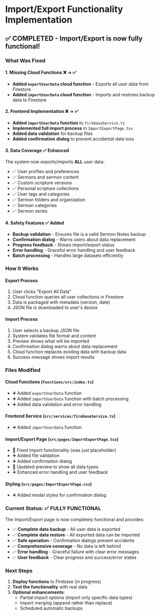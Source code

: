 # Import/Export Functionality Implementation

## ✅ **COMPLETED - Import/Export is now fully functional!**

### What Was Fixed

#### 1. **Missing Cloud Functions** ❌ → ✅

- **Added `exportUserData` cloud function** - Exports all user data from Firestore
- **Added `importUserData` cloud function** - Imports and restores backup data to Firestore

#### 2. **Frontend Implementation** ❌ → ✅  

- **Added `importUserData` function** to `firebaseService.ts`
- **Implemented full import process** in `ImportExportPage.tsx`
- **Added data validation** for backup files
- **Added confirmation dialog** to prevent accidental data loss

#### 3. **Data Coverage** ✅ Enhanced

The system now exports/imports **ALL** user data:

- ✅ User profiles and preferences
- ✅ Sermons and sermon content
- ✅ Custom scripture versions
- ✅ Personal scripture collections
- ✅ User tags and categories
- ✅ Sermon folders and organization
- ✅ Sermon categories
- ✅ Sermon series

#### 4. **Safety Features** ✅ Added

- **Backup validation** - Ensures file is a valid Sermon Notes backup
- **Confirmation dialog** - Warns users about data replacement
- **Progress feedback** - Shows import/export status
- **Error handling** - Graceful error handling and user feedback
- **Batch processing** - Handles large datasets efficiently

### How It Works

#### Export Process

1. User clicks "Export All Data"
2. Cloud function queries all user collections in Firestore
3. Data is packaged with metadata (version, date)
4. JSON file is downloaded to user's device

#### Import Process

1. User selects a backup JSON file
2. System validates file format and content
3. Preview shows what will be imported
4. Confirmation dialog warns about data replacement
5. Cloud function replaces existing data with backup data
6. Success message shows import results

### Files Modified

#### Cloud Functions (`functions/src/index.ts`)

- ➕ Added `exportUserData` function
- ➕ Added `importUserData` function with batch processing
- ➕ Added data validation and error handling

#### Frontend Service (`src/services/firebaseService.ts`)

- ➕ Added `importUserData` function

#### Import/Export Page (`src/pages/ImportExportPage.tsx`)

- 🔧 Fixed import functionality (was just placeholder)
- ➕ Added file validation
- ➕ Added confirmation dialog
- 🔧 Updated preview to show all data types
- ➕ Enhanced error handling and user feedback

#### Styling (`src/pages/ImportExportPage.css`)

- ➕ Added modal styles for confirmation dialog

### Current Status: ✅ **FULLY FUNCTIONAL**

The Import/Export page is now completely functional and provides:

- ✅ **Complete data backup** - All user data is exported
- ✅ **Complete data restore** - All exported data can be imported
- ✅ **Safe operation** - Confirmation dialogs prevent accidents
- ✅ **Comprehensive coverage** - No data is left behind
- ✅ **Error handling** - Graceful failure with clear error messages
- ✅ **User feedback** - Clear progress and success/error states

### Next Steps

1. **Deploy functions** to Firebase (in progress)
2. **Test the functionality** with real data
3. **Optional enhancements**:
   - Partial import options (import only specific data types)
   - Import merging (append rather than replace)
   - Scheduled automatic backups
